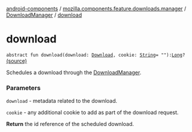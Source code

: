[android-components](../../index.md) / [mozilla.components.feature.downloads.manager](../index.md) / [DownloadManager](index.md) / [download](./download.md)

# download

`abstract fun download(download: `[`Download`](../../mozilla.components.browser.session/-download/index.md)`, cookie: `[`String`](https://kotlinlang.org/api/latest/jvm/stdlib/kotlin/-string/index.html)` = ""): `[`Long`](https://kotlinlang.org/api/latest/jvm/stdlib/kotlin/-long/index.html)`?` [(source)](https://github.com/mozilla-mobile/android-components/blob/master/components/feature/downloads/src/main/java/mozilla/components/feature/downloads/manager/DownloadManager.kt#L25)

Schedules a download through the [DownloadManager](index.md).

### Parameters

`download` - metadata related to the download.

`cookie` - any additional cookie to add as part of the download request.

**Return**
the id reference of the scheduled download.

